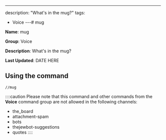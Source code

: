 ---
description: "What's in the mug?"
tags:
  - Voice
---# mug

**Name**: mug

**Group**: Voice

**Description**: What's in the mug?

**Last Updated**: DATE HERE

## Using the command

    //mug

::::caution Please note that this command and other commands from the **Voice** command group are not allowed in the following channels:
- the_board
- attachment-spam
- bots
- thejewbot-suggestions
- quotes
::::